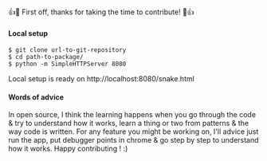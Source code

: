 👍🎉 First off, thanks for taking the time to contribute! 🎉👍

#### Local setup
```
$ git clone url-to-git-repository
$ cd path-to-package/
$ python -m SimpleHTTPServer 8080
```

Local setup is ready on http://localhost:8080/snake.html

#### Words of advice
In open source, I think the learning happens when you go through the code & try to understand
how it works, learn a thing or two from patterns & the way code is written.
For any feature you might be working on, I'll advice just run the app, put debugger points in chrome
& go step by step to understand how it works.
Happy contributing ! :)
